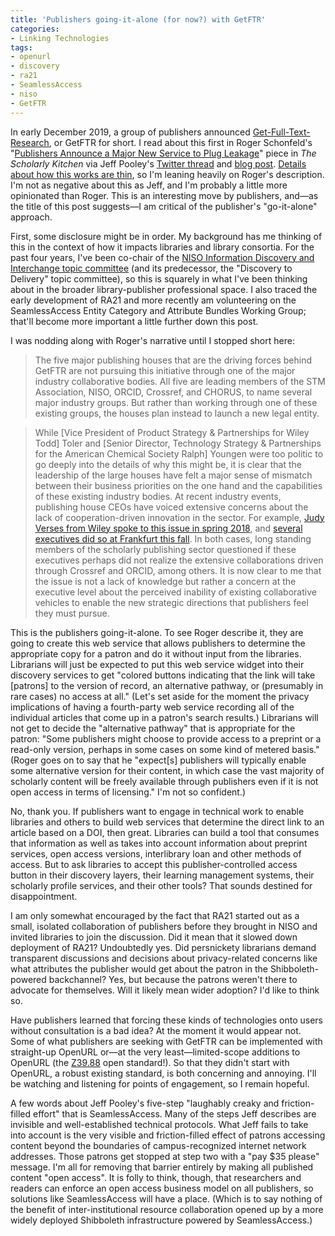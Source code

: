 ```yaml
---
title: 'Publishers going-it-alone (for now?) with GetFTR'
categories:
- Linking Technologies
tags:
- openurl
- discovery
- ra21
- SeamlessAccess
- niso
- GetFTR
---
```

In early December 2019, a group of publishers announced [Get-Full-Text-Research](https://www.getfulltextresearch.com/), or GetFTR for short.
I read about this first in Roger Schonfeld's "[Publishers Announce a Major New Service to Plug Leakage](https://scholarlykitchen.sspnet.org/2019/12/03/publishers-announce-plug-leakage/)" piece in _The Scholarly Kitchen_ via Jeff Pooley's [Twitter thread](https://twitter.com/jeffersonpooley/status/1201867300229517313) and [blog post](https://www.jeffpooley.com/2019/12/publishers-announce-a-major-new-service-to-plug-leakage/).
[Details about how this works are thin](https://www.getfulltextresearch.com/how-getftr-works/), so I'm leaning heavily on Roger's description.
I'm not as negative about this as Jeff, and I'm probably a little more opinionated than Roger.
This is an interesting move by publishers, and—as the title of this post suggests—I am critical of the publisher's "go-it-alone" approach.

First, some disclosure might be in order.
My background has me thinking of this in the context of how it impacts libraries and library consortia.
For the past four years, I've been co-chair of the [NISO Information Discovery and Interchange topic committee](https://www.niso.org/topic-committees/information-discovery-interchange) (and its predecessor, the "Discovery to Delivery" topic committee), so this is squarely in what I've been thinking about in the broader library-publisher professional space.
I also traced the early development of RA21 and more recently am volunteering on the SeamlessAccess Entity Category and Attribute Bundles Working Group; that'll become more important a little further down this post.

I was nodding along with Roger's narrative until I stopped short here:

> The five major publishing houses that are the driving forces behind GetFTR are not pursuing this initiative through one of the major industry collaborative bodies. All five are leading members of the STM Association, NISO, ORCID, Crossref, and CHORUS, to name several major industry groups. But rather than working through one of these existing groups, the houses plan instead to launch a new legal entity. 

> While [Vice President of Product Strategy & Partnerships for Wiley Todd] Toler and [Senior Director, Technology Strategy & Partnerships for the American Chemical Society Ralph] Youngen were too politic to go deeply into the details of why this might be, it is clear that the leadership of the large houses have felt a major sense of mismatch between their business priorities on the one hand and the capabilities of these existing industry bodies. At recent industry events, publishing house CEOs have voiced extensive concerns about the lack of cooperation-driven innovation in the sector. For example, [Judy Verses from Wiley spoke to this issue in spring 2018](https://twitter.com/rschon/status/989137191094939649), and [several executives did so at Frankfurt this fall](https://twitter.com/acochran12733/status/1184105258986815489). In both cases, long standing members of the scholarly publishing sector questioned if these executives perhaps did not realize the extensive collaborations driven through Crossref and ORCID, among others. It is now clear to me that the issue is not a lack of knowledge but rather a concern at the executive level about the perceived inability of existing collaborative vehicles to enable the new strategic directions that publishers feel they must pursue. 

This is the publishers going-it-alone.
To see Roger describe it, they are going to create this web service that allows publishers to determine the appropriate copy for a patron and do it without input from the libraries.
Librarians will just be expected to put this web service widget into their discovery services to get "colored buttons indicating that the link will take [patrons] to the version of record, an alternative pathway, or (presumably in rare cases) no access at all."
(Let's set aside for the moment the privacy implications of having a fourth-party web service recording all of the individual articles that come up in a patron's search results.)
Librarians will not get to decide the "alternative pathway" that is appropriate for the patron: "Some publishers might choose to provide access to a preprint or a read-only version, perhaps in some cases on some kind of metered basis."
(Roger goes on to say that he "expect[s] publishers will typically enable some alternative version for their content, in which case the vast majority of scholarly content will be freely available through publishers even if it is not open access in terms of licensing."  I'm not so confident.)

No, thank you.
If publishers want to engage in technical work to enable libraries and others to build web services that determine the direct link to an article based on a DOI, then great.
Libraries can build a tool that consumes that information as well as takes into account information about preprint services, open access versions, interlibrary loan and other methods of access.
But to ask libraries to accept this publisher-controlled access button in their discovery layers, their learning management systems, their scholarly profile services, and their other tools?
That sounds destined for disappointment.

I am only somewhat encouraged by the fact that RA21 started out as a small, isolated collaboration of publishers before they brought in NISO and invited libraries to join the discussion.
Did it mean that it slowed down deployment of RA21? Undoubtedly yes.
Did persnickety librarians demand transparent discussions and decisions about privacy-related concerns like what attributes the publisher would get about the patron in the Shibboleth-powered backchannel? Yes, but because the patrons weren't there to advocate for themselves.
Will it likely mean wider adoption? I'd like to think so.

Have publishers learned that forcing these kinds of technologies onto users without consultation is a bad idea?  At the moment it would appear not.
Some of what publishers are seeking with GetFTR can be implemented with straight-up OpenURL or—at the very least—limited-scope additions to OpenURL (the [Z39.88](https://www.niso.org/publications/z3988-2004-r2010) open standard!).
So that they didn't start with OpenURL, a robust existing standard, is both concerning and annoying.
I'll be watching and listening for points of engagement, so I remain hopeful.

A few words about Jeff Pooley's five-step "laughably creaky and friction-filled effort" that is SeamlessAccess.
Many of the steps Jeff describes are invisible and well-established technical protocols.
What Jeff fails to take into account is the very visible and friction-filled effect of patrons accessing content beyond the boundaries of campus-recognized internet network addresses.
Those patrons get stopped at step two with a "pay $35 please" message.
I'm all for removing that barrier entirely by making all published content "open access".
It is folly to think, though, that researchers and readers can enforce an open access business model on all publishers, so solutions like SeamlessAccess will have a place.
(Which is to say nothing of the benefit of inter-institutional resource collaboration opened up by a more widely deployed Shibboleth infrastructure powered by SeamlessAccess.)